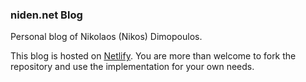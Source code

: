 ### niden.net Blog

Personal blog of Nikolaos (Nikos) Dimopoulos.

This blog is hosted on [Netlify](https://netlify.com). You are more than 
welcome to fork the repository and use the implementation for your own needs.
